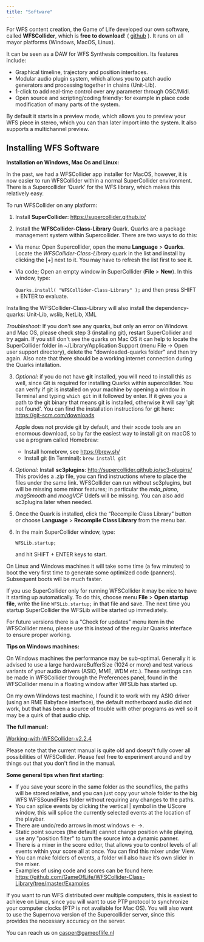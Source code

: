 ```yaml
---
title: "Software"
---
```


For WFS content creation, the Game of Life developed our own software, called __WFSCollider__, which is __free to download__! ( [github](https://github.com/GameOfLife) ). It runs on all mayor platforms (Windows, MacOS, Linux). 

It can be seen as a DAW for WFS Synthesis composition. Its features include:

* Graphical timeline, trajectory and position interfaces.
* Modular audio plugin system, which allows you to patch audio generators and processing together in chains (Unit-Lib).
* 1-click to add real-time control over any parameter through OSC/Midi.
* Open source and scripting/coding friendly: for example in place code modification of many parts of the system.

By default it starts in a preview mode, which allows you to preview your WFS piece in stereo, which you can than later import into the system. It also supports a multichannel preview.

## Installing WFS Software

**Installation on Windows, Mac Os and Linux:**

In the past, we had a WFSCollider app installer for MacOS, however, it is now
easier to run WFSCollider within a normal SuperCollider environment. There is a
Supercollider ‘Quark’ for the WFS library, which makes this relatively easy.

To run WFSCollider on any platform:

1. Install **SuperCollider**: <https://supercollider.github.io/>  

2. Install the **WFSCollider-Class-Library** Quark. Quarks are a package management system within Supercollider. There are two ways to do this:

 * Via menu: Open Supercollider, open the menu __Language__ > __Quarks__. Locate the 
 *WFSCollider-Class-Library* quark in the list and install by clicking the
\[+\] next to it. You may have to refresh the list first to see it. 

 * Via code; Open an empty window in SuperCollider (__File__ > __New__). In this window, type:
 
      `Quarks.install( "WFSCollider-Class-Library" );` 
       and then press SHIFT + ENTER to evaluate.

 Installing the WFSCollider-Class-Library will also install the dependency-quarks: Unit-Lib, wslib, NetLib, XML
 
  *Troubleshoot:* If you don’t see any quarks, but only an error on Windows and Mac OS, please check step 3 (installing git), restart SuperCollider and try again. If you still don't see the quarks on Mac OS it can help to locate the SuperCollider folder in ~/Library/Application Support (menu File -> Open user support directory), delete the "downloaded-quarks folder" and then try again. Also note that there should be a working internet connection during the Quarks intallation. 

3. *Optional:* if you do not have **git** installed, you will need to install this
   as well, since Git is required for installing Quarks within supercollider. You can verify if git is installed on your machine by opening a window in Terminal and typing ```which git``` in it followed by enter. If it gives you a path to the git binary that means git is installed, otherwise it will say 'git not found'. You can find the installation instructions for git here:
    <https://git-scm.com/downloads>

    Apple does not provide git by default, and their xcode tools are an enormous download, so by far the easiest way to install git on macOS to use a program called Homebrew:

    - Install homebrew, see <https://brew.sh/>
    - Install git (in Terminal): `brew install git`
        
4. *Optional:* Install **sc3plugins**: <http://supercollider.github.io/sc3-plugins/>  
This provides a .zip file, you can find instructions where to place the
files under the same link. WFSCollider can run without sc3plugins, but will be missing some minor features; in particular the *mda_piano*, *magSmooth* and *moogVCF* Udefs will be missing. You can also add sc3plugins later when needed.

5. Once the Quark is installed, click the “Recompile Class Library”
button or choose __Language__ > __Recompile Class Library__ from the menu bar.

6. In the main SuperCollider window, type:

	`WFSLib.startup;`  
  
	and hit SHIFT + ENTER keys to start.  
  
 On Linux and Windows machines it will take some time (a few minutes) to boot the 
 very first time to generate some optimized code (panners). Subsequent boots will be much
faster. 

If you use SuperCollider only for running WFSCollider it may be nice to have it starting up automatically. To do this, choose menu __File__ > __Open startup file__, write the line `WFSLib.startup;` in that file and save. The next time you startup SuperCollider the WFSLib will be started up immediately.

For future versions there is a "Check for updates" menu item in the WFSCollider menu,
please use this instead of the regular Quarks interface to ensure proper working.

**Tips on Windows machines:**

On Windows machines the performance may be sub-optimal. Generally it is advised to use a large hardwareBufferSize (1024 or more) and test various variants of your audio drivers (ASIO, MME, WDM etc.). These settings can be made in WFSCollider through the Preferences panel, found in the WFSCollider menu in a floating window after WFSLib has started up.
 
On my own Windows test machine, I found it to work with my ASIO
driver (using an RME Babyface interface), the default motherboard audio
did not work, but that has been a source of trouble with other programs
as well so it may be a quirk of that audio chip.  

**The full manual:**

[Working-with-WFSCollider-v2.2.4](/pdf/Working-with-WFSCollider-v2.2.4.pdf "pdf manual")

Please note that the current manual is quite old and doesn't fully cover all possibilities of WFSCollider. Please feel free to experiment around and try things out that you don't find in the manual.

**Some general tips when first starting:**

-   If you save your score in the same folder as the soundfiles, the paths will
    be stored relative, and you can just copy your whole folder to the big WFS
    WFSSoundFiles folder without requiring any changes to the paths.
-   You can splice events by clicking the vertical | symbol in the UScore
    window, this will splice the currently selected events at the location of
    the playbar.
-   There are undo/redo arrows in most windows <- ->.
-   Static point sources (the default) cannot change position while playing, use any "position filter" to turn
    the source into a dynamic panner.
-   There is a mixer in the score editor, that allows you to control
    levels of all events within your score all at once. You can find
    this mixer under View.
-   You can make folders of events, a folder will also have it’s own
    slider in the mixer.
-   Examples of using code and scores can be found here:
    <https://github.com/GameOfLife/WFSCollider-Class-Library/tree/master/Examples>

If you want to run WFS distributed over multiple computers, this is
easiest to achieve on Linux, since you will want to use PTP protocol to
synchronize your computer clocks (PTP is not available for Mac OS). You
will also want to use the Supernova version of the Supercollider server,
since this provides the necessary accuracy on the server.

You can reach us on casper@gameoflife.nl